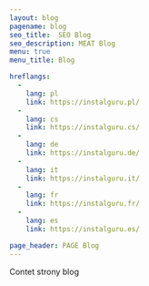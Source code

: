 ```yaml
---
layout: blog
pagename: blog
seo_title:  SEO Blog
seo_description: MEAT Blog
menu: true
menu_title: Blog

hreflangs:
  -
    lang: pl
    link: https://instalguru.pl/
  -
    lang: cs
    link: https://instalguru.cs/
  -
    lang: de
    link: https://instalguru.de/
  -
    lang: it
    link: https://instalguru.it/
  -
    lang: fr
    link: https://instalguru.fr/
  -
    lang: es
    link: https://instalguru.es/

page_header: PAGE Blog
---
```

Contet strony blog